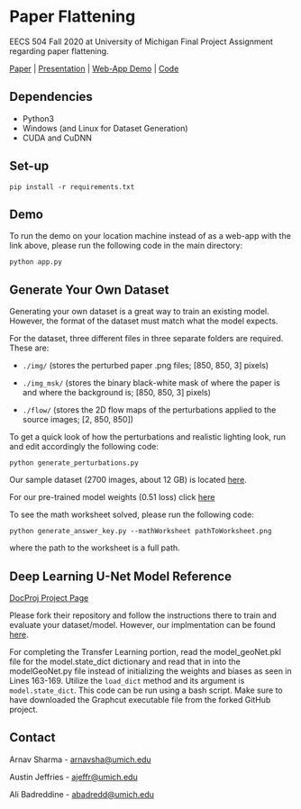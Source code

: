 # Paper Flattening
EECS 504 Fall 2020 at University of Michigan Final Project Assignment regarding paper flattening.

[Paper](https://github.com/arnavsharma/the-flatteners/blob/main/Paper/EECS_504_Project_Paper%20-%20The%20Flatteners.pdf) | [Presentation](https://github.com/arnavsharma/the-flatteners/blob/main/Paper/EECS%20504%20Presentation.pdf) | [Web-App Demo](https://shrouded-temple-50673.herokuapp.com/) | [Code](https://github.com/arnavsharma/the-flatteners)

## Dependencies

* Python3
* Windows (and Linux for Dataset Generation)
* CUDA and CuDNN

## Set-up
`pip install -r requirements.txt`

## Demo
To run the demo on your location machine instead of as a web-app with the link above, please run the following code in the main directory:

`python app.py`

## Generate Your Own Dataset
Generating your own dataset is a great way to train an existing model. However, the format of the dataset must match what the model expects.

For the dataset, three different files in three separate folders are required. These are:

* `./img/` (stores the perturbed paper .png files; [850, 850, 3] pixels)

* `./img_msk/` (stores the binary black-white mask of where the paper is and where the background is; [850, 850, 3] pixels)

* `./flow/` (stores the 2D flow maps of the perturbations applied to the source images; [2, 850, 850])

To get a quick look of how the perturbations and realistic lighting look, run and edit accordingly the following code:

`python generate_perturbations.py`

Our sample dataset (2700 images, about 12 GB) is located [here](https://drive.google.com/file/d/1CA6YbR_N1gXBOYSqL5V9Zih7dudRGMLk/view?usp=sharing).

For our pre-trained model weights (0.51 loss) click [here](https://drive.google.com/file/d/1rZ_z5i-SIRdtDSndlQHzPZ_7J6raa5sl/view?usp=sharing)

To see the math worksheet solved, please run the following code:

`python generate_answer_key.py --mathWorksheet pathToWorksheet.png`

where the path to the worksheet is a full path.


## Deep Learning U-Net Model Reference
[DocProj Project Page](https://xiaoyu258.github.io/projects/docproj/)

Please fork their repository and follow the instructions there to train and evaluate your dataset/model. However, our implmentation can be found [here](https://github.com/arnavsharma/the-flatteners/tree/main/modeling).

For completing the Transfer Learning portion, read the model_geoNet.pkl file for the model.state_dict dictionary and read that in into the modelGeoNet.py file instead of initializing the weights and biases as seen in Lines 163-169. Utilize the `load_dict` method and its argument is `model.state_dict`. This code can be run using a bash script. Make sure to have downloaded the Graphcut executable file from the forked GitHub project.

## Contact
Arnav Sharma - arnavsha@umich.edu

Austin Jeffries - ajeffr@umich.edu

Ali Badreddine - abadredd@umich.edu
